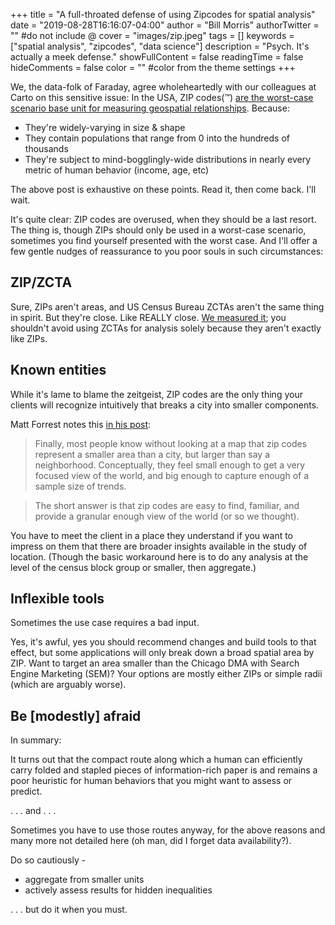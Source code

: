 +++
title = "A full-throated defense of using Zipcodes for spatial analysis"
date = "2019-08-28T16:16:07-04:00"
author = "Bill Morris"
authorTwitter = "" #do not include @
cover = "images/zip.jpeg"
tags = []
keywords = ["spatial analysis", "zipcodes", "data science"]
description = "Psych. It's actually a meek defense."
showFullContent = false
readingTime = false
hideComments = false
color = "" #color from the theme settings
+++

We, the data-folk of Faraday, agree wholeheartedly with our colleagues at 
Carto on this sensitive issue: In the USA, ZIP codes(™) [are the worst-case scenario base unit for measuring geospatial relationships](https://carto.com/blog/zip-codes-spatial-analysis). Because:

- They're widely-varying in size & shape
- They contain populations that range from 0 into the hundreds of thousands
- They're subject to mind-bogglingly-wide distributions in nearly every metric of human behavior (income, age, etc)

The above post is exhaustive on these points. Read it, then come back. I'll wait.

It's quite clear: ZIP codes are overused, when they should be a last resort. The thing is, though ZIPs should only be used in a worst-case scenario, sometimes you find yourself presented with the worst case. And I'll offer a few gentle nudges of reassurance to you poor souls in such circumstances:

## ZIP/ZCTA

Sure, ZIPs aren't areas, and US Census Bureau ZCTAs aren't the same thing in spirit. But they're close. Like REALLY close. [We measured it](https://faraday.ai/blog/be-not-afraid-of-zctas/); you shouldn't avoid using ZCTAs for analysis solely because they aren't exactly like ZIPs.

## Known entities

While it's lame to blame the zeitgeist, ZIP codes are the only thing your clients will recognize intuitively that breaks a city into smaller components. 

Matt Forrest notes this [in his post](https://carto.com/blog/zip-codes-spatial-analysis):

> Finally, most people know  without looking at a map that zip codes represent a smaller area than a city, but larger than say a neighborhood. Conceptually, they feel small enough to get a very focused view of the world, and big enough to capture enough of a sample size of trends.

> The short answer is that zip codes are easy to find, familiar, and provide a granular enough view of the world (or so we thought).

You have to meet the client in a place they understand if you want to impress on them that there are broader insights available in the study of location. (Though the basic workaround here is to do any analysis at the level of the census block group or smaller, then aggregate.)

## Inflexible tools

Sometimes the use case requires a bad input. 

Yes, it's awful, yes you should recommend changes and build tools to that effect, but some applications will only break down a broad spatial area by ZIP. Want to target an area smaller than the Chicago DMA with Search Engine Marketing (SEM)? Your options are mostly either ZIPs or simple radii (which are arguably worse).

## Be [modestly] afraid

In summary:

It turns out that the compact route along which a human can efficiently carry folded and stapled pieces of information-rich paper is and remains a poor heuristic for human behaviors that you might want to assess or predict.

. . . and . . .

Sometimes you have to use those routes anyway, for the above reasons and many more not detailed here (oh man, did I forget data availability?).

Do so cautiously -

- aggregate from smaller units
- actively assess results for hidden inequalities

. . . but do it when you must.


